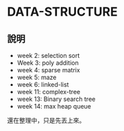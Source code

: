 # DATA-STRUCTURE

## 說明
* week 2: selection sort
* Week 3: poly addition
* week 4: sparse matrix
* week 5: maze
* week 6: linked-list
* week 11: complex-tree
* week 13: Binary search tree
* week 14: max heap queue

還在整理中，只是先丟上來。

